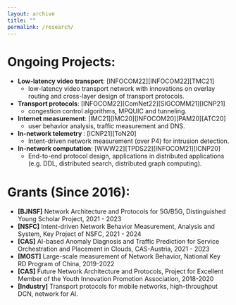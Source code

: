 ```yaml
---
layout: archive
title: ""
permalink: /research/
---
```


Ongoing Projects:
=======
* <span style="font-weight:bold">Low-latency video transport</span>: [INFOCOM22][INFOCOM22][TMC21]
  * low-latency video transport network with innovations on overlay routing and cross-layer design of transport protocols.
* <span style="font-weight:bold">Transport protocols</span>: [INFOCOM22][ComNet22][SIGCOMM21][ICNP21]
  * congestion control algorithms, MPQUIC and tunneling.
* <span style="font-weight:bold">Internet measurement</span>: [IMC21][IMC20][INFOCOM20][PAM20][ATC20]
  * user behavior analysis, traffic measurement and DNS.
* <span style="font-weight:bold">In-network telemetry </span>: [ICNP21][ToN20]
  * Intent-driven network measurement (over P4) for intrusion detection.
* <span style="font-weight:bold">In-network computation</span>: [WWW22][TPDS22][INFOCOM21][ICNP20]
  * End-to-end protocol design, applications in distributed applications (e.g. DDL, distributed search, distributed graph computing).


Grants (Since 2016):
=======
* <span style="font-weight:bold">[BJNSF]</span> Network Architecture and Protocols for 5G/B5G, Distinguished Young Scholar Project, 2021 - 2023
* <span style="font-weight:bold">[NSFC]</span> Intent-driven Network Behavior Measurement, Analysis and System, Key Project of NSFC, 2021 - 2024
* <span style="font-weight:bold">[CAS]</span> AI-based Anomaly Diagnosis and Traffic Prediction for Service Orchestration and Placement in Clouds, CAS-Austria, 2021 - 2023
* <span style="font-weight:bold">[MOST]</span> Large-scale measurement of Network Behavior, National Key RD Program of China, 2019-2022
* <span style="font-weight:bold">[CAS]</span> Future Network Architecture and Protocols, Project for Excellent Member of the Youth Innovation Promotion Association, 2018-2020
* <span style="font-weight:bold">[Industry]</span> Transport protocols for mobile networks, high-throughput DCN, network for AI. 

